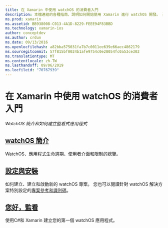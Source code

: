 ```yaml
---
title: 在 Xamarin 中使用 watchOS 的消費者入門
description: 本檔連結的各種指南，說明如何開始使用 Xamarin 進行 watchOS 開發。 連結的內容會提供 watchOS 的簡介、說明如何安裝 Xamarin 的 watchOS 支援，以及示範如何建立初始應用程式。
ms.prod: xamarin
ms.assetid: BB938008-C013-4A1D-8229-FEEE94F83BBD
ms.technology: xamarin-ios
author: conceptdev
ms.author: crdun
ms.date: 09/13/2016
ms.openlocfilehash: a82bba575031fa7b7c0011ee639e66aec4862179
ms.sourcegitcommit: 57f815bf0024b1afe9754c0e28054fc0a53ce302
ms.translationtype: MT
ms.contentlocale: zh-TW
ms.lasthandoff: 09/06/2019
ms.locfileid: "70767939"
---
```

# <a name="getting-started-with-watchos-in-xamarin"></a>在 Xamarin 中使用 watchOS 的消費者入門

_WatchOS 簡介和如何建立監看式應用程式_

## <a name="introduction-to-watchosioswatchosget-startedintro-to-watchosmd"></a>[watchOS 簡介](~/ios/watchos/get-started/intro-to-watchos.md)

WatchOS、應用程式生命週期、使用者介面和限制的總覽。

## <a name="setup--installationioswatchosget-startedinstallationmd"></a>[設定與安裝](~/ios/watchos/get-started/installation.md)

如何建立、建立和啟動新的 watchOS 專案。
您也可以閱讀針對 watchOS 解決方案特別設定的[專案參考和識別碼](~/ios/watchos/get-started/project-references.md)。

## <a name="hello-watchioswatchosget-startedhello-watchmd"></a>[您好，監看](~/ios/watchos/get-started/hello-watch.md)

使用C#和 Xamarin 建立您的第一個 watchOS 應用程式。
